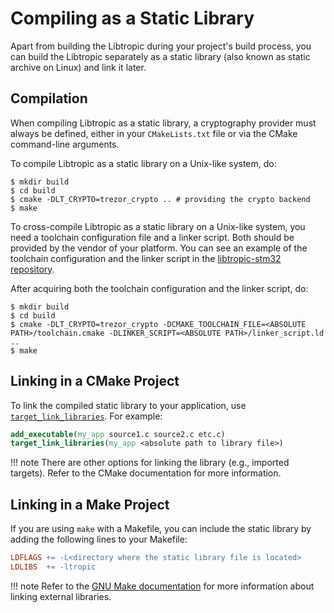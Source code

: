 # Compiling as a Static Library
Apart from building the Libtropic during your project's build process, you can build the Libtropic separately as a static library (also known as static archive on Linux) and link it later.

## Compilation
When compiling Libtropic as a static library, a cryptography provider must always be defined, either in your `CMakeLists.txt` file or via the CMake command-line arguments.

To compile Libtropic as a static library on a Unix-like system, do:

```shell
$ mkdir build
$ cd build
$ cmake -DLT_CRYPTO=trezor_crypto .. # providing the crypto backend
$ make
```

To cross-compile Libtropic as a static library on a Unix-like system, you need a toolchain configuration file and a linker script. Both should be provided by the vendor of your platform. You can see an example of the toolchain configuration and the linker script in the [libtropic-stm32 repository](https://github.com/tropicsquare/libtropic-stm32).

After acquiring both the toolchain configuration and the linker script, do:

```shell
$ mkdir build
$ cd build
$ cmake -DLT_CRYPTO=trezor_crypto -DCMAKE_TOOLCHAIN_FILE=<ABSOLUTE PATH>/toolchain.cmake -DLINKER_SCRIPT=<ABSOLUTE PATH>/linker_script.ld ..
$ make
```

## Linking in a CMake Project
To link the compiled static library to your application, use [`target_link_libraries`](https://cmake.org/cmake/help/latest/command/target_link_libraries.html). For example:

```cmake
add_executable(my_app source1.c source2.c etc.c)
target_link_libraries(my_app <absolute path to library file>)
```

!!! note
    There are other options for linking the library (e.g., imported targets). Refer to the CMake documentation for more information.

## Linking in a Make Project
If you are using `make` with a Makefile, you can include the static library by adding the following lines to your Makefile:

```makefile
LDFLAGS += -L<directory where the static library file is located>
LDLIBS  += -ltropic
```

!!! note
    Refer to the [GNU Make documentation](https://www.gnu.org/software/make/manual/html_node/index.html) for more information about linking external libraries.